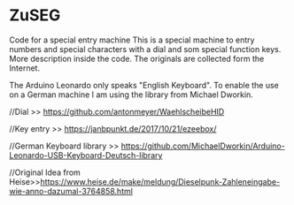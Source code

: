 # ZuSEG
Code for a special entry machine
This is a special machine to entry numbers and special characters
with a dial and som special function keys.
More description inside the code.
The originals are collected form the Internet.

The Arduino Leonardo only speaks "English Keyboard".
To enable the use on a German machine I am using the library from Michael Dworkin.

//Dial                    >> https://github.com/antonmeyer/WaehlscheibeHID

//Key entry               >> https://janbpunkt.de/2017/10/21/ezeebox/

//German Keyboard library >> https://github.com/MichaelDworkin/Arduino-Leonardo-USB-Keyboard-Deutsch-library

//Original Idea from Heise>>https://www.heise.de/make/meldung/Dieselpunk-Zahleneingabe-wie-anno-dazumal-3764858.html
